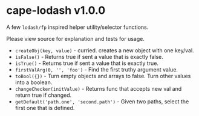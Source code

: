 # cape-lodash v1.0.0

A few `lodash/fp` inspired helper utility/selector functions.

Please view source for explanation and tests for usage.

- `createObj(key, value)` - curried. creates a new object with one key/val.
- `isFalse()` - Returns true if sent a value that is exactly false.
- `isTrue()` - Returns true if sent a value that is exactly true.
- `firstValArg(0, '', 'foo')` - Find the first truthy argument value.
- `toBool({})` - Turn empty objects and arrays to false. Turn other values into a boolean.
- `changeChecker(initValue)` - Returns func that accepts new val and return true if changed.
- `getDefault('path.one', 'second.path')` - Given two paths, select the first one that is defined.
